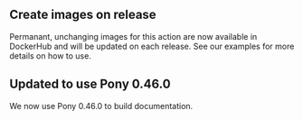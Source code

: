 ## Create images on release

Permanant, unchanging images for this action are now available in DockerHub and will be updated on each release. See our examples for more details on how to use.

## Updated to use Pony 0.46.0

We now use Pony 0.46.0 to build documentation.
